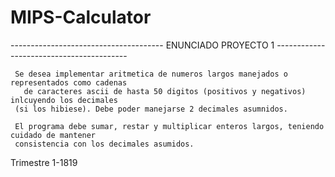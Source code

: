 # MIPS-Calculator
 --------------------------------------  ENUNCIADO PROYECTO 1  -----------------------------------------
												                                                                              
     Se desea implementar aritmetica de numeros largos manejados o representados como cadenas	      
       de caracteres ascii de hasta 50 digitos (positivos y negativos) inlcuyendo los decimales	      
     (si los hibiese). Debe poder manejarse 2 decimales asumnidos.					                            
													                     
     El programa debe sumar, restar y multiplicar enteros largos, teniendo cuidado de mantener		    
     consistencia con los decimales asumidos.							                                          	
Trimestre 1-1819	           
